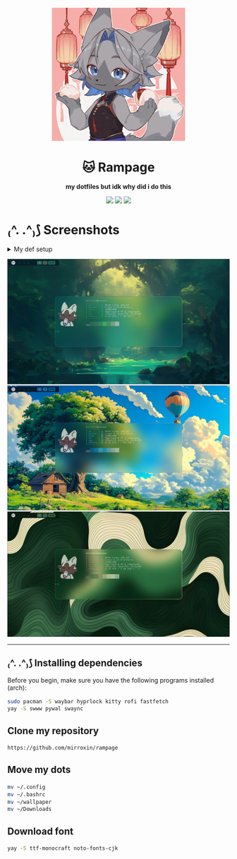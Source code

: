 <p align="center">
  <img src="examples/okay.gif" alt="Rampage" width="60%">
</p>

<h1 align="center">🐱 Rampage</h1>

<p align="center">
  <b>my dotfiles but idk why did i do this</b>  
</p>

<p align="center">
  <img src="https://img.shields.io/github/repo-size/mirroxin/rampage?style=for-the-badge">
  <img src="https://img.shields.io/github/last-commit/mirroxin/rampage?style=for-the-badge">
  <img src="https://img.shields.io/badge/Silly-True🤑-blue?style=for-the-badge">
</p>


 # **₍^. .^₎⟆ Screenshots**  
<details>
  <summary>My def setup</summary>
  <img src="examples/s.png" alt="Пример изображения">
  <img src="examples/ss.png" alt="Пример изображения">
  <img src="examples/sss.png" alt="Пример изображения">
</details>


<p align="center">
  <img src="examples/oo.png" alt="Пример изображения">
  <img src="examples/o.png" alt="Пример изображения">
  <img src="examples/ooo.png" alt="Пример изображения">
</p>

---

## ₍^. .^₎⟆ Installing dependencies
Before you begin, make sure you have the following programs installed (arch):
```bash
sudo pacman -S waybar hyprlock kitty rofi fastfetch
yay -S swww pywal swaync
```

## Clone my repository 
```bash
https://github.com/mirroxin/rampage
```

## Move my dots
```bash
mv ~/.config
mv ~/.bashrc
mv ~/wallpaper
mv ~/Downloads

```

## Download font
```bash
yay -S ttf-monocraft noto-fonts-cjk 
```

